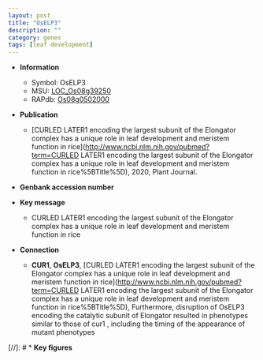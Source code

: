 ```yaml
---
layout: post
title: "OsELP3"
description: ""
category: genes
tags: [leaf development]
---
```


* **Information**  
    + Symbol: OsELP3  
    + MSU: [LOC_Os08g39250](http://rice.plantbiology.msu.edu/cgi-bin/ORF_infopage.cgi?orf=LOC_Os08g39250)  
    + RAPdb: [Os08g0502000](http://rapdb.dna.affrc.go.jp/viewer/gbrowse_details/irgsp1?name=Os08g0502000)  

* **Publication**  
    + [CURLED LATER1 encoding the largest subunit of the Elongator complex has a unique role in leaf development and meristem function in rice](http://www.ncbi.nlm.nih.gov/pubmed?term=CURLED LATER1 encoding the largest subunit of the Elongator complex has a unique role in leaf development and meristem function in rice%5BTitle%5D), 2020, Plant Journal.

* **Genbank accession number**  

* **Key message**  
    + CURLED LATER1 encoding the largest subunit of the Elongator complex has a unique role in leaf development and meristem function in rice

* **Connection**  
    + __CUR1__, __OsELP3__, [CURLED LATER1 encoding the largest subunit of the Elongator complex has a unique role in leaf development and meristem function in rice](http://www.ncbi.nlm.nih.gov/pubmed?term=CURLED LATER1 encoding the largest subunit of the Elongator complex has a unique role in leaf development and meristem function in rice%5BTitle%5D),  Furthermore, disruption of OsELP3 encoding the catalytic subunit of Elongator resulted in phenotypes similar to those of cur1 , including the timing of the appearance of mutant phenotypes

[//]: # * **Key figures**  


